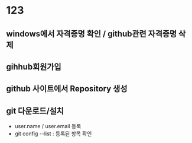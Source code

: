 # 123
## windows에서 자격증명 확인 / github관련 자격증명 삭제
## gihhub회원가입
## github 사이트에서 Repository 생성
## git 다운로드/설치
  * user.name / user.email 등록
  * git config --list : 등록된 항목 확인
